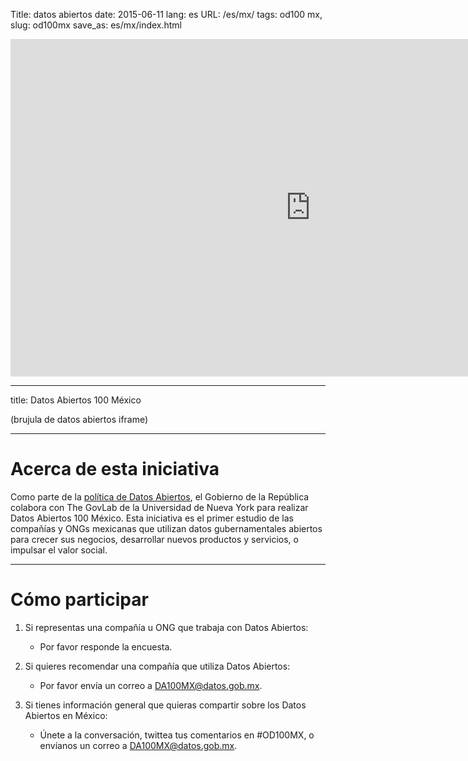 Title: datos abiertos
date: 2015-06-11
lang: es
URL: /es/mx/
tags: od100 mx,
slug: od100mx
save_as: es/mx/index.html

<iframe width="960" height="540" src="https://www.youtube.com/embed/ljuclmBfAQQ" frameborder="0" allowfullscreen></iframe>

---

title: Datos Abiertos 100 México

(brujula de datos abiertos iframe)

---

# Acerca de esta iniciativa

Como parte de la <a href="http://datos.gob.mx/">política de Datos Abiertos</a>,
el Gobierno de la República colabora con The GovLab de la Universidad de Nueva
York para realizar Datos Abiertos 100 México. Esta iniciativa es el primer
estudio de las compañías y ONGs mexicanas que utilizan datos gubernamentales
abiertos para crecer sus negocios, desarrollar nuevos productos y servicios,
o impulsar el valor social.

---

# Cómo participar

1. Si representas una compañía u ONG que trabaja con Datos Abiertos:

    * Por favor responde la encuesta.

2. Si quieres recomendar una compañía que utiliza Datos Abiertos:

    * Por favor envía un correo a [DA100MX@datos.gob.mx](mailto:DA100MX@datos.gob.mx).

3. Si tienes información general que quieras compartir sobre los Datos Abiertos
   en México:

    * Únete a la conversación, twittea tus comentarios en #OD100MX, o envíanos
      un correo a [DA100MX@datos.gob.mx](mailto:DA100MX@datos.gob.mx).

